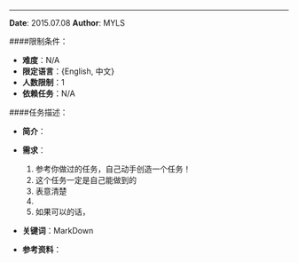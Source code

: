 
---

**Date**: 2015.07.08
**Author**: MYLS

####限制条件：

 - **难度**：N/A
 - **限定语言**：{English, 中文}
 - **人数限制**：1
 - **依赖任务**：N/A

####任务描述：

 - **简介**：
 - **需求**：
    1. 参考你做过的任务，自己动手创造一个任务！
    2. 这个任务一定是自己能做到的
    3. 表意清楚
    4. 
    5. 如果可以的话，

 - **关键词**：MarkDown
 - **参考资料**：
